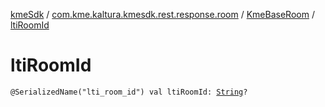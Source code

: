 [kmeSdk](../../index.md) / [com.kme.kaltura.kmesdk.rest.response.room](../index.md) / [KmeBaseRoom](index.md) / [ltiRoomId](./lti-room-id.md)

# ltiRoomId

`@SerializedName("lti_room_id") val ltiRoomId: `[`String`](https://kotlinlang.org/api/latest/jvm/stdlib/kotlin/-string/index.html)`?`